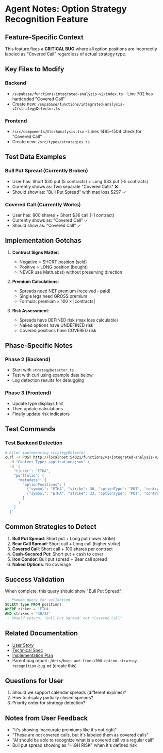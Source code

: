 # Agent Notes: Option Strategy Recognition Feature

## Feature-Specific Context

This feature fixes a **CRITICAL BUG** where all option positions are incorrectly labeled as "Covered Call" regardless of actual strategy type.

## Key Files to Modify

### Backend
- `/supabase/functions/integrated-analysis-v2/index.ts` - Line 702 has hardcoded "Covered Call"
- Create new: `/supabase/functions/integrated-analysis-v2/strategyDetector.ts`

### Frontend
- `/src/components/StockAnalysis.tsx` - Lines 1495-1504 check for "Covered Call"
- Create new: `/src/types/strategies.ts`

## Test Data Examples

### Bull Put Spread (Currently Broken)
- User has: Short $30 put (5 contracts) + Long $33 put (-5 contracts)
- Currently shows as: Two separate "Covered Calls" ❌
- Should show as: "Bull Put Spread" with max loss $297 ✓

### Covered Call (Currently Works)
- User has: 800 shares + Short $36 call (-1 contract)
- Currently shows as: "Covered Call" ✓
- Should show as: "Covered Call" ✓

## Implementation Gotchas

1. **Contract Signs Matter**:
   - Negative = SHORT position (sold)
   - Positive = LONG position (bought)
   - NEVER use Math.abs() without preserving direction

2. **Premium Calculations**:
   - Spreads need NET premium (received - paid)
   - Single legs need GROSS premium
   - Formula: premium × 100 × |contracts|

3. **Risk Assessment**:
   - Spreads have DEFINED risk (max loss calculable)
   - Naked options have UNDEFINED risk
   - Covered positions have COVERED risk

## Phase-Specific Notes

### Phase 2 (Backend)
- Start with `strategyDetector.ts`
- Test with curl using example data below
- Log detection results for debugging

### Phase 3 (Frontend)
- Update type displays first
- Then update calculations
- Finally update risk indicators

## Test Commands

### Test Backend Detection
```bash
# After implementing strategyDetector
curl -X POST http://localhost:54321/functions/v1/integrated-analysis-v2 \
  -H "Content-Type: application/json" \
  -d '{
    "ticker": "ETHA",
    "portfolio": {
      "metadata": {
        "optionPositions": [
          {"symbol": "ETHA", "strike": 30, "optionType": "PUT", "contracts": 5},
          {"symbol": "ETHA", "strike": 33, "optionType": "PUT", "contracts": -5}
        ]
      }
    }
  }'
```

## Common Strategies to Detect

1. **Bull Put Spread**: Short put + Long put (lower strike)
2. **Bear Call Spread**: Short call + Long call (higher strike)
3. **Covered Call**: Short call + 100 shares per contract
4. **Cash-Secured Put**: Short put + cash to cover
5. **Iron Condor**: Bull put spread + Bear call spread
6. **Naked Options**: No coverage

## Success Validation

When complete, this query should show "Bull Put Spread":
```sql
-- Pseudo query for validation
SELECT type FROM positions
WHERE ticker = 'ETHA'
AND strikes = '30/33'
-- Should return: "Bull Put Spread" not "Covered Call"
```

## Related Documentation
- [User Story](./user-story.md)
- [Technical Spec](./spec.md)
- [Implementation Plan](./implementation-plan.md)
- Parent bug report: `/docs/bugs-and-fixes/008-option-strategy-recognition-bug.md` (create this)

## Questions for User
1. Should we support calendar spreads (different expiries)?
2. How to display partially closed spreads?
3. Priority order for strategy detection?

## Notes from User Feedback
- "It's showing inaccurate premiums like it's not right"
- "These are not covered calls, but it's labeled them as covered calls"
- "AI should be able to recognize what is a covered call vs a regular call"
- Bull put spread showing as "HIGH RISK" when it's defined risk